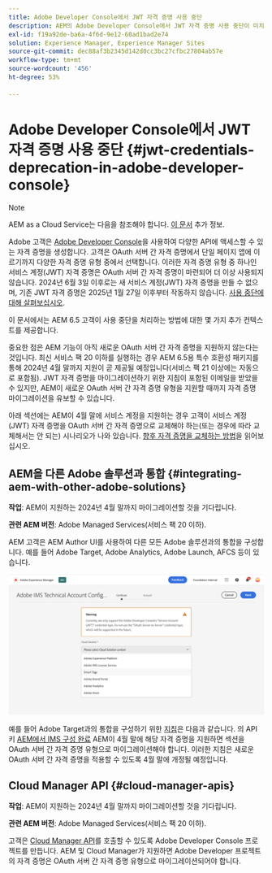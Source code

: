 ```yaml
---
title: Adobe Developer Console에서 JWT 자격 증명 사용 중단
description: AEM의 Adobe Developer Console에서 JWT 자격 증명 사용 중단이 미치는 영향에 대해 알아봅니다.
exl-id: f19a92de-ba6a-4f6d-9e12-60ad1bad2e74
solution: Experience Manager, Experience Manager Sites
source-git-commit: dec88af3b2345d142d0cc3bc27cfbc27804ab57e
workflow-type: tm+mt
source-wordcount: '456'
ht-degree: 53%

---
```


# Adobe Developer Console에서 JWT 자격 증명 사용 중단 {#jwt-credentials-deprecation-in-adobe-developer-console}

>[!NOTE]
> AEM as a Cloud Service는 다음을 참조해야 합니다. [이 문서](https://experienceleague.adobe.com/docs/experience-manager-cloud-service/content/security/jwt-credentials-deprecation-in-adobe-developer-console.html) 추가 정보.

Adobe 고객은 [Adobe Developer Console](https://developer.adobe.com/console)을 사용하여 다양한 API에 액세스할 수 있는 자격 증명을 생성합니다. 고객은 OAuth 서버 간 자격 증명에서 단일 페이지 앱에 이르기까지 다양한 자격 증명 유형 중에서 선택합니다. 이러한 자격 증명 유형 중 하나인 서비스 계정(JWT) 자격 증명은 OAuth 서버 간 자격 증명이 마련되어 더 이상 사용되지 않습니다. 2024년 6월 3일 이후로는 새 서비스 계정(JWT) 자격 증명을 만들 수 없으며, 기존 JWT 자격 증명은 2025년 1월 27일 이후부터 작동하지 않습니다. [사용 중단에 대해 살펴보십시오](https://developer.adobe.com/developer-console/docs/guides/authentication/ServerToServerAuthentication/migration/).

이 문서에서는 AEM 6.5 고객이 사용 중단을 처리하는 방법에 대한 몇 가지 추가 컨텍스트를 제공합니다.

중요한 점은 AEM 기능이 아직 새로운 OAuth 서버 간 자격 증명을 지원하지 않는다는 것입니다. 최신 서비스 팩 20 이하를 실행하는 경우 AEM 6.5용 특수 호환성 패키지를 통해 2024년 4월 말까지 지원이 곧 제공될 예정입니다(서비스 팩 21 이상에는 자동으로 포함됨). JWT 자격 증명을 마이그레이션하기 위한 지침이 포함된 이메일을 받았을 수 있지만, AEM이 새로운 OAuth 서버 간 자격 증명 유형을 지원할 때까지 자격 증명 마이그레이션을 유보할 수 있습니다.

아래 섹션에는 AEM이 4월 말에 서비스 계정을 지원하는 경우 고객이 서비스 계정(JWT) 자격 증명을 OAuth 서버 간 자격 증명으로 교체해야 하는(또는 경우에 따라 교체해서는 안 되는) 시나리오가 나와 있습니다. [향후 자격 증명을 교체하는 방법](https://developer.adobe.com/developer-console/docs/guides/authentication/ServerToServerAuthentication/migration/#migration-overview)을 읽어보십시오.

## AEM을 다른 Adobe 솔루션과 통합 {#integrating-aem-with-other-adobe-solutions}

**작업**: AEM이 지원하는 2024년 4월 말까지 마이그레이션할 것을 기다립니다.

**관련 AEM 버전**: Adobe Managed Services(서비스 팩 20 이하).


AEM 고객은 AEM Author UI를 사용하여 다른 모든 Adobe 솔루션과의 통합을 구성합니다. 예를 들어 Adobe Target, Adobe Analytics, Adobe Launch, AFCS 등이 있습니다.

![AEM을 다른 솔루션과 통합](/help/sites-administering/assets/jwt-deprecation.png)

예를 들어 Adobe Target과의 통합을 구성하기 위한 [지침](https://docs.mktossl.com/docs/experience-manager-cloud-service/content/sites/integrations/integration-adobe-target-ims.html?lang=ko)은 다음과 같습니다. 의 API 키 [AEM에서 IMS 구성 완료](https://docs.mktossl.com/docs/experience-manager-cloud-service/content/sites/integrations/integration-adobe-target-ims.html#completing-the-ims-configuration-in-aem) AEM이 4월 말에 해당 자격 증명을 지원하면 섹션을 OAuth 서버 간 자격 증명 유형으로 마이그레이션해야 합니다. 이러한 지침은 새로운 OAuth 서버 간 자격 증명을 적용할 수 있도록 4월 말에 개정될 예정입니다.

## Cloud Manager API {#cloud-manager-apis}

**작업**: AEM이 지원하는 2024년 4월 말까지 마이그레이션할 것을 기다립니다.

**관련 AEM 버전**: Adobe Managed Services(서비스 팩 20 이하).

고객은 [Cloud Manager API](https://developer.adobe.com/experience-cloud/cloud-manager/guides/getting-started/create-api-integration/)를 호출할 수 있도록 Adobe Developer Console 프로젝트를 만듭니다. AEM 및 Cloud Manager가 지원하면 Adobe Developer 프로젝트의 자격 증명은 OAuth 서버 간 자격 증명 유형으로 마이그레이션되어야 합니다.

